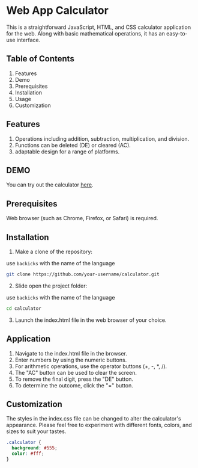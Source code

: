 <h1>Web App Calculator</h1>

This is a straightforward JavaScript, HTML, and CSS calculator application for the web. Along with basic mathematical operations, it has an easy-to-use interface.


<h2>Table of Contents</h2>


1. Features
2. Demo
3. Prerequisites
4. Installation
5. Usage
6. Customization



<h2>Features</h2>

1. Operations including addition, subtraction, multiplication, and division.
2. Functions can be deleted (DE) or cleared (AC).
3. adaptable design for a range of platforms.


<h2>DEMO</h2>

You can try out the calculator [here](https://github.com/samanthaprogga/calculator.git).


<h2>Prerequisites</h2>

Web browser (such as Chrome, Firefox, or Safari) is required.


<h2>Installation</h2>

1. Make a clone of the repository:
   
use ```backicks``` with the name of the language

```bash
git clone https://github.com/your-username/calculator.git
```

2. Slide open the project folder:

use ```backicks``` with the name of the language

```bash
cd calculator
```

3. Launch the index.html file in the web browser of your choice.


<h2>Application</h2>

1. Navigate to the index.html file in the browser.
2. Enter numbers by using the numeric buttons.
3. For arithmetic operations, use the operator buttons (+, -, *, /).
4. The "AC" button can be used to clear the screen.
5. To remove the final digit, press the "DE" button.
6. To determine the outcome, click the "=" button.



<h2>Customization</h2>


The styles in the index.css file can be changed to alter the calculator's appearance. Please feel free to experiment with different fonts, colors, and sizes to suit your tastes.
```css
.calculator {
  background: #555;
  color: #fff;
}










